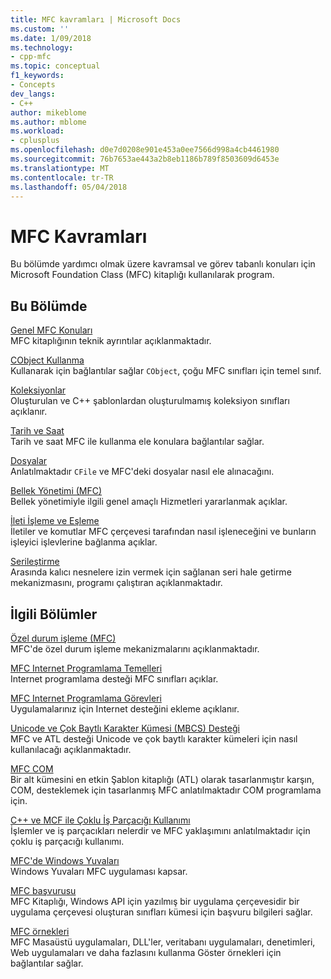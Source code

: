 ```yaml
---
title: MFC kavramları | Microsoft Docs
ms.custom: ''
ms.date: 1/09/2018
ms.technology:
- cpp-mfc
ms.topic: conceptual
f1_keywords:
- Concepts
dev_langs:
- C++
author: mikeblome
ms.author: mblome
ms.workload:
- cplusplus
ms.openlocfilehash: d0e7d0208e901e453a0ee7566d998a4cb4461980
ms.sourcegitcommit: 76b7653ae443a2b8eb1186b789f8503609d6453e
ms.translationtype: MT
ms.contentlocale: tr-TR
ms.lasthandoff: 05/04/2018
---
```

# <a name="mfc-concepts"></a>MFC Kavramları

Bu bölümde yardımcı olmak üzere kavramsal ve görev tabanlı konuları için Microsoft Foundation Class (MFC) kitaplığı kullanılarak program.

## <a name="in-this-section"></a>Bu Bölümde

[Genel MFC Konuları](../mfc/general-mfc-topics.md)  
MFC kitaplığının teknik ayrıntılar açıklanmaktadır.

[CObject Kullanma](../mfc/using-cobject.md)  
Kullanarak için bağlantılar sağlar `CObject`, çoğu MFC sınıfları için temel sınıf.

[Koleksiyonlar](../mfc/collections.md)  
Oluşturulan ve C++ şablonlardan oluşturulmamış koleksiyon sınıfları açıklanır.

[Tarih ve Saat](../atl-mfc-shared/date-and-time.md)  
Tarih ve saat MFC ile kullanma ele konulara bağlantılar sağlar.

[Dosyalar](../mfc/files-in-mfc.md)  
Anlatılmaktadır `CFile` ve MFC'deki dosyalar nasıl ele alınacağını.

[Bellek Yönetimi (MFC)](../mfc/memory-management.md)  
Bellek yönetimiyle ilgili genel amaçlı Hizmetleri yararlanmak açıklar.

[İleti İşleme ve Eşleme](../mfc/message-handling-and-mapping.md)  
İletiler ve komutlar MFC çerçevesi tarafından nasıl işleneceğini ve bunların işleyici işlevlerine bağlanma açıklar.

[Serileştirme](../mfc/serialization-in-mfc.md)  
Arasında kalıcı nesnelere izin vermek için sağlanan seri hale getirme mekanizmasını, programı çalıştıran açıklanmaktadır.

## <a name="related-sections"></a>İlgili Bölümler

[Özel durum işleme (MFC)](../mfc/exception-handling-in-mfc.md)  
MFC'de özel durum işleme mekanizmalarını açıklanmaktadır.

[MFC Internet Programlama Temelleri](../mfc/mfc-internet-programming-basics.md)  
Internet programlama desteği MFC sınıfları açıklar.

[MFC Internet Programlama Görevleri](../mfc/mfc-internet-programming-tasks.md)  
Uygulamalarınız için Internet desteğini ekleme açıklanır.

[Unicode ve Çok Baytlı Karakter Kümesi (MBCS) Desteği](../atl-mfc-shared/unicode-and-multibyte-character-set-mbcs-support.md)  
MFC ve ATL desteği Unicode ve çok baytlı karakter kümeleri için nasıl kullanılacağı açıklanmaktadır.

[MFC COM](../mfc/mfc-com.md)  
Bir alt kümesini en etkin Şablon kitaplığı (ATL) olarak tasarlanmıştır karşın, COM, desteklemek için tasarlanmış MFC anlatılmaktadır COM programlama için.

[C++ ve MCF ile Çoklu İş Parçacığı Kullanımı](../parallel/multithreading-with-cpp-and-mfc.md)  
İşlemler ve iş parçacıkları nelerdir ve MFC yaklaşımını anlatılmaktadır için çoklu iş parçacığı kullanımı.

[MFC'de Windows Yuvaları](../mfc/windows-sockets.md)  
Windows Yuvaları MFC uygulaması kapsar.

[MFC başvurusu](../mfc/mfc-desktop-applications.md)  
MFC Kitaplığı, Windows API için yazılmış bir uygulama çerçevesidir bir uygulama çerçevesi oluşturan sınıfları kümesi için başvuru bilgileri sağlar.

[MFC örnekleri](../visual-cpp-samples.md)  
MFC Masaüstü uygulamaları, DLL'ler, veritabanı uygulamaları, denetimleri, Web uygulamaları ve daha fazlasını kullanma Göster örnekleri için bağlantılar sağlar.
